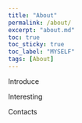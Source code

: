 ```yaml
---
title: "About"
permalink: /about/
excerpt: "about.md"
toc: true
toc_sticky: true
toc_label: "MYSELF"
tags: [About]
---
```


Introduce

Interesting

Contacts